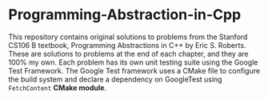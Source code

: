 # Programming-Abstraction-in-Cpp
This repository contains original solutions to problems from the Stanford CS106 B textbook, Programming Abstractions in C++ by Eric S. Roberts. These are solutions to problems at the end of each chapter, and they are 100% my own. Each problem has its own unit testing suite using the Google Test Framework. The Google Test framework uses a CMake file to configure the build system and declare a dependency on GoogleTest using `FetchContent` **CMake module**. 

